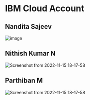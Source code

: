 # IBM Cloud Account 

## Nandita Sajeev
![image](https://user-images.githubusercontent.com/71515520/201830197-c057c22f-8951-407c-803f-6715bbd01884.png)

## Nithish Kumar N
![Screenshot from 2022-11-15 18-17-58](https://user-images.githubusercontent.com/96137585/201923663-1318c5fe-3c9e-4884-a7f3-59bba075364c.png)

## Parthiban M
![Screenshot from 2022-11-15 18-17-58](https://user-images.githubusercontent.com/96137585/201924102-f7c1d1fe-608d-4501-ab7c-c8a39bb2c9b5.png)




